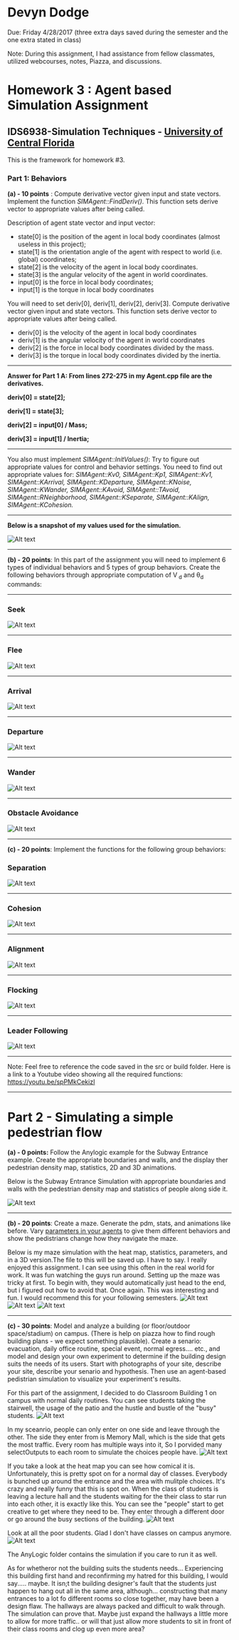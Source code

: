 ﻿# Devyn Dodge

Due: Friday 4/28/2017 (three extra days saved during the semester and the one extra stated in class)

Note: During this assignment, I had assistance from fellow classmates, utilized webcourses, notes, Piazza, and discussions.

# Homework 3 : Agent based Simulation Assignment 

## IDS6938-Simulation Techniques - [University of Central Florida](http://www.ist.ucf.edu/grad/)

This is the framework for homework #3. 

### Part 1: Behaviors

**(a) - 10 points** : Compute derivative vector given input and state vectors. Implement the function *SIMAgent::FindDeriv()*. This function sets derive vector to appropriate values after being called.

Description of agent state vector and input vector:  
* state[0] is the position of the agent in local body coordinates (almost useless in this project);  
* state[1] is the orientation angle of the agent with respect to world (i.e. global) coordinates;  
* state[2] is the velocity of the agent  in local body coordinates.  
* state[3] is the angular velocity of the agent in world coordinates. 
* input[0] is the force in local body coordinates;  
* input[1] is the torque in local body coordinates

You will need to set deriv[0], deriv[1], deriv[2], deriv[3]. Compute derivative vector given input and state vectors. This function sets derive vector to appropriate values after being called. 
* deriv[0] is the velocity of the agent  in local body coordinates
* deriv[1] is the angular velocity of the agent in world coordinates
* deriv[2] is the force in local body coordinates divided by the mass.
* deriv[3] is the torque in local body coordinates divided by the inertia.

--------------------------------------------------------------------------------------------------------

**Answer for Part 1 A: From lines 272-275 in my Agent.cpp file are the derivatives.**

**deriv[0] = state[2];**

**deriv[1] = state[3];**

**deriv[2] = input[0] / Mass;**

**deriv[3] = input[1] / Inertia;**

---------------------------------------------------------------------------------------------------------

You also must implement *SIMAgent::InitValues()*: Try to figure out appropriate values for control and behavior settings. You need to find out appropriate values for: *SIMAgent::Kv0, SIMAgent::Kp1, SIMAgent::Kv1, SIMAgent::KArrival, SIMAgent::KDeparture,
SIMAgent::KNoise,	SIMAgent::KWander, SIMAgent::KAvoid, SIMAgent::TAvoid, SIMAgent::RNeighborhood, SIMAgent::KSeparate, SIMAgent::KAlign, SIMAgent::KCohesion.*

----------------------------------------------------------------------------------------------------------

**Below is a snapshot of my values used for the simulation.**

![Alt text](https://github.com/Dmcdodge1/IDS6938-SimulationTechniques-1/blob/master/Homework3/images/Values.PNG)

-----------------------------------------------------------------------------------------------------------

**(b) - 20 points**: In this part of the assignment you will need to implement 6 types of individual behaviors and 5 types of group behaviors. Create the following behaviors through appropriate computation of V<sub> d</sub>  and θ<sub>d</sub>  commands:

------------------------------------------------------------------------------------------------------------

### Seek 

![Alt text](https://github.com/Dmcdodge1/IDS6938-SimulationTechniques-1/blob/master/Homework3/images/Seek.PNG)

------------------------------------------------------------------------------------------------------------

### Flee 

![Alt text](https://github.com/Dmcdodge1/IDS6938-SimulationTechniques-1/blob/master/Homework3/images/Flee.PNG)

------------------------------------------------------------------------------------------------------------

### Arrival 

![Alt text](https://github.com/Dmcdodge1/IDS6938-SimulationTechniques-1/blob/master/Homework3/images/Arrival.PNG)

------------------------------------------------------------------------------------------------------------

### Departure 

![Alt text](https://github.com/Dmcdodge1/IDS6938-SimulationTechniques-1/blob/master/Homework3/images/Departure.PNG)

------------------------------------------------------------------------------------------------------------

### Wander 

![Alt text](https://github.com/Dmcdodge1/IDS6938-SimulationTechniques-1/blob/master/Homework3/images/Wander.PNG)

------------------------------------------------------------------------------------------------------------

### Obstacle Avoidance

![Alt text](https://github.com/Dmcdodge1/IDS6938-SimulationTechniques-1/blob/master/Homework3/images/Avoid.PNG)

------------------------------------------------------------------------------------------------------------

**(c) - 20 points**: Implement the functions for the following group behaviors: 

### Separation

![Alt text](https://github.com/Dmcdodge1/IDS6938-SimulationTechniques-1/blob/master/Homework3/images/Sep.PNG)

------------------------------------------------------------------------------------------------------------

### Cohesion 

![Alt text](https://github.com/Dmcdodge1/IDS6938-SimulationTechniques-1/blob/master/Homework3/images/Cohesion.PNG)

------------------------------------------------------------------------------------------------------------

### Alignment 

![Alt text](https://github.com/Dmcdodge1/IDS6938-SimulationTechniques-1/blob/master/Homework3/images/Align.PNG)

------------------------------------------------------------------------------------------------------------

### Flocking

![Alt text](https://github.com/Dmcdodge1/IDS6938-SimulationTechniques-1/blob/master/Homework3/images/Flock.PNG)

------------------------------------------------------------------------------------------------------------


### Leader Following

![Alt text](https://github.com/Dmcdodge1/IDS6938-SimulationTechniques-1/blob/master/Homework3/images/Leader.PNG)

------------------------------------------------------------------------------------------------------------


Note: Feel free to reference the code saved in the src or build folder. Here is a link to a Youtube video showing all the required functions: https://youtu.be/spPMkCekizI 

------------------------------------------------------------------------------------------------------------

# Part 2 - Simulating a simple pedestrian flow
**(a) - 0 points:** Follow the Anylogic example for the Subway Entrance example. Create the appropriate boundaries and walls, and the display ther pedestrian density map, statistics, 2D and 3D animations.

Below is the Subway Entrance Simulation with appropriate boundaries and walls with the pedestrian density map and statistics of people along side it.

![Alt text](https://github.com/Dmcdodge1/IDS6938-SimulationTechniques-1/blob/master/Homework3/images/Subway.PNG)

------------------------------------------------------------------------------------------------------------

**(b) - 20 points**: Create a maze. Generate the pdm, stats, and animations like before. Vary [parameters in your agents](https://help.anylogic.com/index.jsp?topic=/com.xj.anylogic.help/html/_PL/reference/Attributes.html) to give them different behaviors and show the pedistrians change how they navigate the maze.

Below is my maze simulation with the heat map, statistics, parameters, and in a 3D version.The file to this will be saved up. I have to say. I really enjoyed this assignment. I can see using this often in the real world for work. It was fun watching the guys run around. Setting up the maze was tricky at first. To begin with, they would automatically just head to the end, but i figured out how to avoid that. Once again. This was interesting and fun. I would recommend this for your following semesters.
![Alt text](https://github.com/Dmcdodge1/IDS6938-SimulationTechniques-1/blob/master/Homework3/images/maze1.PNG)
![Alt text](https://github.com/Dmcdodge1/IDS6938-SimulationTechniques-1/blob/master/Homework3/images/maze2.PNG)
![Alt text](https://github.com/Dmcdodge1/IDS6938-SimulationTechniques-1/blob/master/Homework3/images/maze3.PNG)

------------------------------------------------------------------------------------------------------------

**(c) - 30 points**: Model and analyze a building (or floor/outdoor space/stadium) on campus. (There is help on piazza how to find rough building plans - we expect something plausible). Create a senario: evacuation, daily office routine, special event, normal egress.... etc., and model and design your own experiment to determine if the building design suits the needs of its users. Start with photographs of your site, describe your site, describe your senario and hypothesis. Then use an agent-based pedistrian simulation to visualize your experiment's results.

For this part of the assignment, I decided to do Classroom Building 1 on campus with normal daily routines. You can see students taking the stairwell, the usage of the patio and the hustle and bustle of the "busy" students.
![Alt text](https://github.com/Dmcdodge1/IDS6938-SimulationTechniques-1/blob/master/Homework3/images/CB1.PNG)

In my sceanrio, people can only enter on one side and leave through the other. The side they enter from is Memory Mall, which is the side that gets the most traffic. Every room has multiple ways into it, So I porvided many selectOutputs to each room to simulate the choices people have. 
![Alt text](https://github.com/Dmcdodge1/IDS6938-SimulationTechniques-1/blob/master/Homework3/images/CB2.PNG)

If you take a look at the heat map you can see how comical it is. Unfortunately, this is pretty spot on for a normal day of classes. Everybody is bunched up around the entrance and the area with mulitple choices. It's crazy and really funny that this is spot on. When the class of students is leaving a lecture hall and the students waiting for the their class to star run into each other, it is exactly like this. You can see the "people" start to get creative to get where they need to be. They enter through a different door or go around the busy sections of the building. 
![Alt text](https://github.com/Dmcdodge1/IDS6938-SimulationTechniques-1/blob/master/Homework3/images/CB3.PNG)

Look at all the poor students. Glad I don't have classes on campus anymore.
![Alt text](https://github.com/Dmcdodge1/IDS6938-SimulationTechniques-1/blob/master/Homework3/images/CB4.PNG)

The AnyLogic folder contains the simulation if you care to run it as well. 

As for whetheror not the building suits the students needs... Experiencing this building first hand and reconfirming my hatred for this building, I would say..... maybe. It isn;t the building designer's fault that the students just happen to hang out all in the same area, although... constructing that many entrances to a lot fo different rooms so close together, may have been a design flaw. The hallways are always packed and difficult to walk through. The simulation can prove that. Maybe just expand the hallways a little more to allow for more traffic.. or will that just allow more students to sit in front of their class rooms and clog up even more area?


